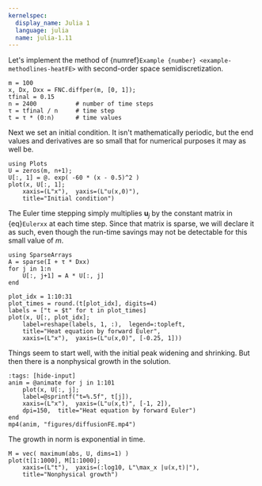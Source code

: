 ```yaml
---
kernelspec:
  display_name: Julia 1
  language: julia
  name: julia-1.11
---
```

Let's implement the method of {numref}`Example {number} <example-methodlines-heatFE>` with second-order space semidiscretization.

```{code-cell}
m = 100
x, Dx, Dxx = FNC.diffper(m, [0, 1]);
tfinal = 0.15 
n = 2400           # number of time steps
τ = tfinal / n     # time step    
t = τ * (0:n)      # time values
```

Next we set an initial condition. It isn't mathematically periodic, but the end values and derivatives are so small that for numerical purposes it may as well be.

```{code-cell}
using Plots
U = zeros(m, n+1);
U[:, 1] = @. exp( -60 * (x - 0.5)^2 )
plot(x, U[:, 1];
    xaxis=(L"x"),  yaxis=(L"u(x,0)"),
    title="Initial condition")
```

The Euler time stepping simply multiplies $\mathbf{u}_j$ by the constant matrix in {eq}`Eulerxx` at each time step. Since that matrix is sparse, we will declare it as such, even though the run-time savings may not be detectable for this small value of $m$.

```{code-cell}
using SparseArrays
A = sparse(I + τ * Dxx)
for j in 1:n
    U[:, j+1] = A * U[:, j]
end

plot_idx = 1:10:31
plot_times = round.(t[plot_idx], digits=4)
labels = ["t = $t" for t in plot_times]
plot(x, U[:, plot_idx];
    label=reshape(labels, 1, :),  legend=:topleft,  
    title="Heat equation by forward Euler",
    xaxis=(L"x"),  yaxis=(L"u(x,0)", [-0.25, 1]))
```

Things seem to start well, with the initial peak widening and shrinking. But then there is a nonphysical growth in the solution.

```{code-cell}
:tags: [hide-input]
anim = @animate for j in 1:101
    plot(x, U[:, j];
    label=@sprintf("t=%.5f", t[j]),
    xaxis=(L"x"),  yaxis=(L"u(x,t)", [-1, 2]),
    dpi=150,  title="Heat equation by forward Euler")
end
mp4(anim, "figures/diffusionFE.mp4")
```

The growth in norm is exponential in time.

```{code-cell}
M = vec( maximum(abs, U, dims=1) )   
plot(t[1:1000], M[1:1000];
    xaxis=(L"t"),  yaxis=(:log10, L"\max_x |u(x,t)|"),
    title="Nonphysical growth") 
```
